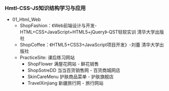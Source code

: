 ### Hmtl-CSS-JS知识结构学习与应用
* 01_Html_Web
    * ShopFashion：《Web前端设计与开发-HTML+CSS+JavaScript+HTML5+jQuery》-QST轻软实训 清华大学出版社
    * ShopCoffee：《HTML5+CSS3+JavaScript项目开发》-刘蕾 清华大学出版社
    * PracticeSite: 课后练习网站
        * ShopFlower 满屋花网站 - 鲜花销售
        * ShopSotreDD 当当百货销售网 - 百货商城网店
        * SkinCareMenu 护肤商品菜单 - 护肤旗舰店
        * TravelXinjiang 新疆旅行网 - 旅行网站